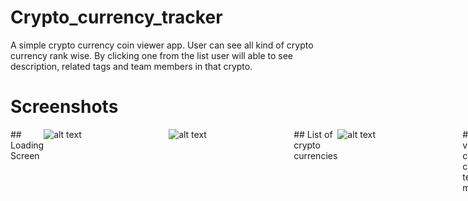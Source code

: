 # Crypto_currency_tracker

A simple crypto currency coin viewer app.
User can see all kind of crypto currency rank wise.
By clicking one from the list user will able to see description, related tags and team members in that crypto.

# Screenshots
<div style="display:flex;">
## Loading Screen
<img src="https://github.com/shawon5ice/Crypto_currency_tracker/blob/main/screen_shot/loading1.jpg" alt="alt text" width="200" height="400">
<img src="https://github.com/shawon5ice/Crypto_currency_tracker/blob/main/screen_shot/loading2.jpg" alt="alt text" width="200" height="400">
## List of crypto currencies 
<img src="https://github.com/shawon5ice/Crypto_currency_tracker/blob/main/screen_shot/crypto_list.jpg" alt="alt text" width="200" height="400">
## Detail view of a crypto containing team members
<img src="https://github.com/shawon5ice/Crypto_currency_tracker/blob/main/screen_shot/crypto_detail_wT.jpg" alt="alt text" width="200" height="400">
## Detail view of a crypto without team members
<img src="https://github.com/shawon5ice/Crypto_currency_tracker/blob/main/screen_shot/crypto_detail_woT.jpg" width="200" height="400">
##Internet connection off
<img src="https://github.com/shawon5ice/note/blob/main/screenshot/query_not_found.jpg" alt="alt text" width="200" height="400">
</div>
